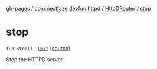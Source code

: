 [gh-pages](../../index.md) / [com.nextfaze.devfun.httpd](../index.md) / [HttpDRouter](index.md) / [stop](./stop.md)

# stop

`fun stop(): `[`Unit`](https://kotlinlang.org/api/latest/jvm/stdlib/kotlin/-unit/index.html) [(source)](https://github.com/NextFaze/dev-fun/tree/master/devfun-httpd/src/main/java/com/nextfaze/devfun/httpd/HttpD.kt#L129)

Stop the HTTPD server.

